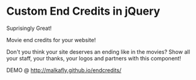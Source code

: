 Custom End Credits in jQuery
=====================
Suprisingly Great!


Movie end credits for your website!

Don't you think your site deserves an ending like in the movies? Show all your staff, your thanks, your logos and partners with this component!

DEMO @ http://malkafly.github.io/endcredits/
